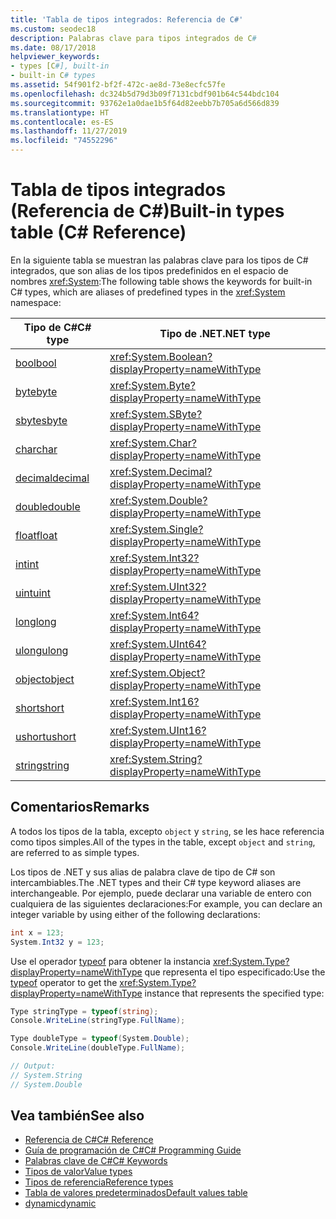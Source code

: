 ```yaml
---
title: 'Tabla de tipos integrados: Referencia de C#'
ms.custom: seodec18
description: Palabras clave para tipos integrados de C#
ms.date: 08/17/2018
helpviewer_keywords:
- types [C#], built-in
- built-in C# types
ms.assetid: 54f901f2-bf2f-472c-ae8d-73e8ecfc57fe
ms.openlocfilehash: dc324b5d79d3b09f7131cbdf901b64c544bdc104
ms.sourcegitcommit: 93762e1a0dae1b5f64d82eebb7b705a6d566d839
ms.translationtype: HT
ms.contentlocale: es-ES
ms.lasthandoff: 11/27/2019
ms.locfileid: "74552296"
---
```

# <a name="built-in-types-table-c-reference"></a><span data-ttu-id="c861a-103">Tabla de tipos integrados (Referencia de C#)</span><span class="sxs-lookup"><span data-stu-id="c861a-103">Built-in types table (C# Reference)</span></span>

<span data-ttu-id="c861a-104">En la siguiente tabla se muestran las palabras clave para los tipos de C# integrados, que son alias de los tipos predefinidos en el espacio de nombres <xref:System>:</span><span class="sxs-lookup"><span data-stu-id="c861a-104">The following table shows the keywords for built-in C# types, which are aliases of predefined types in the <xref:System> namespace:</span></span>

|<span data-ttu-id="c861a-105">Tipo de C#</span><span class="sxs-lookup"><span data-stu-id="c861a-105">C# type</span></span>|<span data-ttu-id="c861a-106">Tipo de .NET</span><span class="sxs-lookup"><span data-stu-id="c861a-106">.NET type</span></span>|  
|--------------|-------------------------|  
|[<span data-ttu-id="c861a-107">bool</span><span class="sxs-lookup"><span data-stu-id="c861a-107">bool</span></span>](../builtin-types/bool.md)|<xref:System.Boolean?displayProperty=nameWithType>|  
|[<span data-ttu-id="c861a-108">byte</span><span class="sxs-lookup"><span data-stu-id="c861a-108">byte</span></span>](../builtin-types/integral-numeric-types.md)|<xref:System.Byte?displayProperty=nameWithType>|  
|[<span data-ttu-id="c861a-109">sbyte</span><span class="sxs-lookup"><span data-stu-id="c861a-109">sbyte</span></span>](../builtin-types/integral-numeric-types.md)|<xref:System.SByte?displayProperty=nameWithType>|  
|[<span data-ttu-id="c861a-110">char</span><span class="sxs-lookup"><span data-stu-id="c861a-110">char</span></span>](../builtin-types/char.md)|<xref:System.Char?displayProperty=nameWithType>|  
|[<span data-ttu-id="c861a-111">decimal</span><span class="sxs-lookup"><span data-stu-id="c861a-111">decimal</span></span>](../builtin-types/floating-point-numeric-types.md)|<xref:System.Decimal?displayProperty=nameWithType>|  
|[<span data-ttu-id="c861a-112">double</span><span class="sxs-lookup"><span data-stu-id="c861a-112">double</span></span>](../builtin-types/floating-point-numeric-types.md)|<xref:System.Double?displayProperty=nameWithType>|  
|[<span data-ttu-id="c861a-113">float</span><span class="sxs-lookup"><span data-stu-id="c861a-113">float</span></span>](../builtin-types/floating-point-numeric-types.md)|<xref:System.Single?displayProperty=nameWithType>|  
|[<span data-ttu-id="c861a-114">int</span><span class="sxs-lookup"><span data-stu-id="c861a-114">int</span></span>](../builtin-types/integral-numeric-types.md)|<xref:System.Int32?displayProperty=nameWithType>|  
|[<span data-ttu-id="c861a-115">uint</span><span class="sxs-lookup"><span data-stu-id="c861a-115">uint</span></span>](../builtin-types/integral-numeric-types.md)|<xref:System.UInt32?displayProperty=nameWithType>|  
|[<span data-ttu-id="c861a-116">long</span><span class="sxs-lookup"><span data-stu-id="c861a-116">long</span></span>](../builtin-types/integral-numeric-types.md)|<xref:System.Int64?displayProperty=nameWithType>|  
|[<span data-ttu-id="c861a-117">ulong</span><span class="sxs-lookup"><span data-stu-id="c861a-117">ulong</span></span>](../builtin-types/integral-numeric-types.md)|<xref:System.UInt64?displayProperty=nameWithType>|  
|[<span data-ttu-id="c861a-118">object</span><span class="sxs-lookup"><span data-stu-id="c861a-118">object</span></span>](../builtin-types/reference-types.md)|<xref:System.Object?displayProperty=nameWithType>|  
|[<span data-ttu-id="c861a-119">short</span><span class="sxs-lookup"><span data-stu-id="c861a-119">short</span></span>](../builtin-types/integral-numeric-types.md)|<xref:System.Int16?displayProperty=nameWithType>|  
|[<span data-ttu-id="c861a-120">ushort</span><span class="sxs-lookup"><span data-stu-id="c861a-120">ushort</span></span>](../builtin-types/integral-numeric-types.md)|<xref:System.UInt16?displayProperty=nameWithType>|  
|[<span data-ttu-id="c861a-121">string</span><span class="sxs-lookup"><span data-stu-id="c861a-121">string</span></span>](../builtin-types/reference-types.md)|<xref:System.String?displayProperty=nameWithType>|  
  
## <a name="remarks"></a><span data-ttu-id="c861a-122">Comentarios</span><span class="sxs-lookup"><span data-stu-id="c861a-122">Remarks</span></span>

<span data-ttu-id="c861a-123">A todos los tipos de la tabla, excepto `object` y `string`, se les hace referencia como tipos simples.</span><span class="sxs-lookup"><span data-stu-id="c861a-123">All of the types in the table, except `object` and `string`, are referred to as simple types.</span></span>

<span data-ttu-id="c861a-124">Los tipos de .NET y sus alias de palabra clave de tipo de C# son intercambiables.</span><span class="sxs-lookup"><span data-stu-id="c861a-124">The .NET types and their C# type keyword aliases are interchangeable.</span></span> <span data-ttu-id="c861a-125">Por ejemplo, puede declarar una variable de entero con cualquiera de las siguientes declaraciones:</span><span class="sxs-lookup"><span data-stu-id="c861a-125">For example, you can declare an integer variable by using either of the following declarations:</span></span>

```csharp
int x = 123;
System.Int32 y = 123;
```

<span data-ttu-id="c861a-126">Use el operador [typeof](../operators/type-testing-and-cast.md#typeof-operator) para obtener la instancia <xref:System.Type?displayProperty=nameWithType> que representa el tipo especificado:</span><span class="sxs-lookup"><span data-stu-id="c861a-126">Use the [typeof](../operators/type-testing-and-cast.md#typeof-operator) operator to get the <xref:System.Type?displayProperty=nameWithType> instance that represents the specified type:</span></span>

```csharp
Type stringType = typeof(string);
Console.WriteLine(stringType.FullName);

Type doubleType = typeof(System.Double);
Console.WriteLine(doubleType.FullName);

// Output:
// System.String
// System.Double
```

## <a name="see-also"></a><span data-ttu-id="c861a-127">Vea también</span><span class="sxs-lookup"><span data-stu-id="c861a-127">See also</span></span>

- [<span data-ttu-id="c861a-128">Referencia de C#</span><span class="sxs-lookup"><span data-stu-id="c861a-128">C# Reference</span></span>](../index.md)
- [<span data-ttu-id="c861a-129">Guía de programación de C#</span><span class="sxs-lookup"><span data-stu-id="c861a-129">C# Programming Guide</span></span>](../../programming-guide/index.md)
- [<span data-ttu-id="c861a-130">Palabras clave de C#</span><span class="sxs-lookup"><span data-stu-id="c861a-130">C# Keywords</span></span>](index.md)
- [<span data-ttu-id="c861a-131">Tipos de valor</span><span class="sxs-lookup"><span data-stu-id="c861a-131">Value types</span></span>](value-types.md)
- [<span data-ttu-id="c861a-132">Tipos de referencia</span><span class="sxs-lookup"><span data-stu-id="c861a-132">Reference types</span></span>](reference-types.md)
- [<span data-ttu-id="c861a-133">Tabla de valores predeterminados</span><span class="sxs-lookup"><span data-stu-id="c861a-133">Default values table</span></span>](default-values-table.md)
- [<span data-ttu-id="c861a-134">dynamic</span><span class="sxs-lookup"><span data-stu-id="c861a-134">dynamic</span></span>](../builtin-types/reference-types.md)
